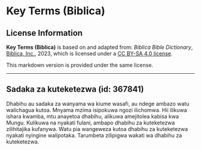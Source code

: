 # Key Terms (Biblica)

## License Information

**Key Terms (Biblica)** is based on and adapted from: _Biblica Bible Dictionary_, [Biblica, Inc.](https://www.biblica.com/), 2023, which is licensed under a [CC BY-SA 4.0 license](https://creativecommons.org/licenses/by-sa/4.0/legalcode.en).

This markdown version is provided under the same license.



--------------------------------

## Sadaka za kuteketezwa (id: 367841)

Dhabihu au sadaka za wanyama wa kiume wasafi, au ndege ambazo watu walichagua kutoa. Mnyama mzima isipokuwa ngozi ilichomwa. Hii ilikuwa ishara kwamba, mtu anayetoa dhabihu, alikuwa amejitolea kabisa kwa Mungu. Kulikuwa na nyakati fulani, ambapo dhabihu za kuteketezwa zilihitajika kufanywa. Watu pia wangeweza kutoa dhabihu za kuteketezwa nyakati nyingine walipotaka. Tarumbeta zilipigwa wakati wa dhabihu za kuteketezwa.


